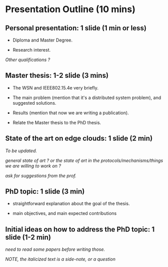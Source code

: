 Presentation Outline (10 mins) 
====================

Personal presentation: 1 slide (1 min or less)
------------------------------

- Diploma and Master Degree.

- Research interest.

 *Other qualifications ?*


Master thesis: 1-2 slide (3 mins)
------------------------

- The WSN and IEEE802.15.4e very briefly.

- The main problem (mention that it's a distributed system problem), and suggested solutions. 

- Results (mention that now we are writing a publication).

- Relate the Master thesis to the PhD thesis.


State of the art on edge clouds: 1 slide (2 min)
----------------------------------------

 *To be updated.* 

 *general state of art ? or the state of art in the protocols/mechanisms/things we are willing to work on ?*

 *ask for suggestions from the prof.*  


PhD topic: 1 slide (3 min)
------------------

- straightforward explanation about the goal of the thesis. 

- main objectives, and main expected contributions


Initial ideas on how to address the PhD topic: 1 slide (1-2 min)
------------------------------------------------------


 *need to read some papers before writing those.*


*NOTE, the italicized text is a side-note, or a question*





